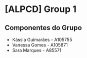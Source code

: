 # [ALPCD] Group 1

## Componentes do Grupo

- Kássia Guimarães - A105755
- Vanessa Gomes - A105871
- Sara Marques - A85571
